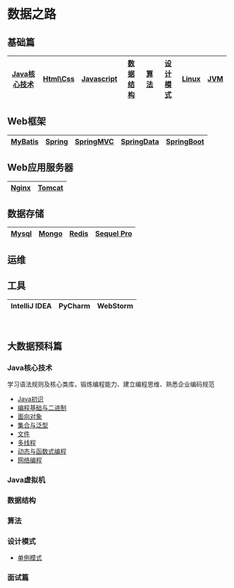 # 数据之路

## 基础篇
|[Java核心技术](#Java核心技术)|[Html\Css]()|[Javascript]()|[数据结构](#数据结构)|[算法](#算法)|[设计模式](#设计模式)|[Linux]()|[JVM](#Java虚拟机)|
|:----:|:----:|:----:|:----:|:----:|:----:|:----:|:----:|

## Web框架
|[MyBatis]()|[Spring]()|[SpringMVC]()|[SpringData]()|[SpringBoot]()|
|:----:|:----:|:----:|:----:|:----:|

## Web应用服务器
|[Nginx]()|[Tomcat]()|
|:----:|:----:|

## 数据存储
|[Mysql]()|[Mongo]()|[Redis]()|[Sequel Pro]()|
|:----:|:----:|:----:|:----:|

## 运维

## 工具
|IntelliJ IDEA|PyCharm|WebStorm|
|:----:|:----:|:----:|

<!-- ## 计算机专业基础  

|数学思维/线性代数/概率论|[![](images/s1-linux-20-24.png)Linux](#Linux)|[数据结构]()|[算法]()|[TCP/IP]()|[编译原理]()|[设计模式]()|软件工程|  
|:----:|:----:|:----:|:----:|:----:|:----:|:----:|:----:|  
 -->

<!-- ## web服务器  
|[![](images/s1-tomcat-20-24.png)Tomcat]()|[![](images/s1-nginx-20-24.png)Nginx]()|  
|:----:|:----:|   -->

<!-- ## 数据库  
|关系型|键值存储|列存储|面向文档|图形|搜索引擎存储|
|:----:|:----:|:----:|:----:|:----:|:----:|
|[![](images/s1-mysql-20-24.png)Mysql]()|[![](images/s1-redis-20-24.png)Redis]()|[![](images/s1-hbase-20-24.png)HBase]()|[![](images/s1-mongo-20-24.png)Mongo]() / ![](images/s1-couchdb-20-24.png)CouchDB|![](images/s1-neo4j-20-24.png)Neo4j|[![](images/s1-es-20-24.png)ElasticSearch]() / [![](images/s1-solr-20-24.png)Solr]()| -->

<!-- ## 并发编程及底层优化  
|[NIO]()|[并发容器]()|[分布式]()|[JVM优化]()|[Linux优化]()|  
|:----:|:----:|:----:|:----:|:----:|   -->


<!-- ## 语言框架  
|SSM|RPC框架|
|:----:|:----:|
|[Spring](#Spring框架) / [Spring mvc]() / [Mybatis](#Mybatis框架)|[Dubbo]()|
 -->
<!-- ## 大数据框架  
|![hadoop](images/s1-hadoop-36.png)|![hive](images/s1-hive-36.png)|![hbase](images/s1-hbase-36.png)|![sqoop](images/s1-sqoop-36.png)|![flume](images/s1-flume-36.png)|![oozie](images/s1-oozie-36.png)|![kafka](images/s1-kafka-36.png)|![spark](images/s1-spark-36.png)|![zookeeperx](images/s1-zk-36.png)|![flink](images/s1-flink-36.png)|
|:----:|:----:|:----:|:----:|:----:|:----:|:----:|:----:|:----:|:----:|
|[Hadoop]()|[Hive]()|HBase|Sqoop|Flume|Oozie|Kafka|Spark|[Zookeeper]()|Flink| -->

<!-- ## 题解  
|LeeTCode|剑指offer|  
|:----:|:----:|   -->

<!-- ## 其他  
|书籍|渔|足球|音乐|人生杂谈|  
|:----:|:----:|:----:|:----:|:----:|  
 -->

<br/>

## 大数据预科篇

### Java核心技术
学习语法规则及核心类库，锻炼编程能力、建立编程思维、熟悉企业编码规范
* [Java初识](javaSE/初识.md)
* [编程基础与二进制](files/javaSE/语言基础.md)
* [面向对象](files/javaSE/面向对象编程.md)
* [集合与泛型]()
* [文件]()
* [多线程]()
* [动态与函数式编程]()
* [网络编程]()

### Java虚拟机
### 数据结构


### 算法


### 设计模式
*	[单例模式](files/designPattern/单例模式.md)

### 面试篇